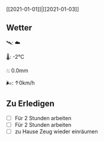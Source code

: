 [[2021-01-01]]|[[2021-01-03]]

## Wetter

🛰: ☁️

🌡: -2°C

💧: 0.0mm

🌬: ↑0km/h

## Zu Erledigen

- [ ] Für 2 Stunden arbeiten
- [ ] Für 2 Stunden arbeiten
- [ ] zu Hause Zeug wieder einräumen